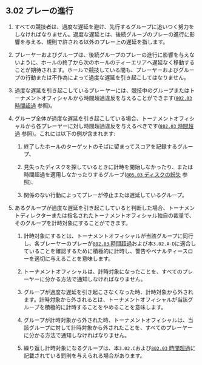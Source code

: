 ## 3.02 プレーの進行

1. すべての競技者は、過度な遅延を避け、先行するグループに追いつく努力をしなければなりません。過度な遅延とは、後続グループのプレーの進行に影響を与える、規則で許される以外のプレー上の遅延を指します。

1. プレーヤーおよびグループは、後続グループのプレーの進行に影響を与えないように、ホールの終了から次のホールのティーエリアへ遅延なく移動することが期待されます。ホールで競技している間も、プレーヤーおよびグループの行動または不作為によって過度な遅延を引き起こしてはなりません。

1. 過度な遅延を引き起こしているプレーヤーには、競技中のグループまたはトーナメントオフィシャルから時間超過違反を与えることができます([`802.03` 時間超過](ordg/80203) 参照)。

1. グループ全体が過度な遅延を引き起こしている場合、トーナメントオフィシャルから各プレーヤーに対し時間超過違反を与えるべきです([`802.03` 時間超過](ordg/80203) 参照)。これには以下の例が含まれます:

    1. 終了したホールのターゲットのそばに留まってスコアを記録するグループ、

    1. 見失ったディスクを探しているときに計時を開始しなかったり、または時間超過を適用しなかったりするグループ([`805.03` ディスクの紛失](ordg/80503) 参照)、

    1. 関係のない行動によってプレーが停止または遅延しているグループ。

1. あるグループが過度な遅延を引き起こしていると判断した場合、トーナメントディレクターまたは指名されたトーナメントオフィシャル独自の裁量で、そのグループを計時対象にすることができます。

    1. 計時対象にするとは、トーナメントオフィシャルが当該グループに同行し、各プレーヤーのプレーが[`802.03` 時間超過](ordg/80203)および本`3.02.A-D`に適合していることを確認するために積極的に計時し、警告やペナルティースローを適切に与えることを意味します。

    1. トーナメントオフィシャルは、計時対象になったことを、すべてのプレーヤーに分かる方法で通知しなければなりません。

    1. グループが過度な遅延を引き起こさなくなった時、計時対象から外されます。計時対象から外されるとは、トーナメントオフィシャルが当該グループを積極的に計時することをやめることを意味します。

    1. グループが計時対象から外された時、トーナメントオフィシャルは、当該グループに対して計時対象から外されたことを、すべてのプレーヤーに分かる方法で通知しなければなりません。

    1. 繰り返し計時対象になるグループは、本`3.02.C`および[`802.03` 時間超過](ordg/80203)に記載されている罰則を与えられる場合があります。

